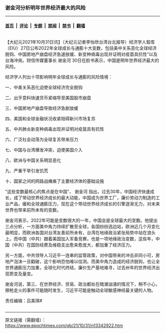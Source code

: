 ### 谢金河分析明年世界经济最大的风险

---

#### [首页](../../../..?n13342922) &nbsp;|&nbsp; [评论](../../../../../epoch-comment?n13342922) &nbsp;|&nbsp; [专题](../../../../../epoch-special?n13342922) &nbsp;|&nbsp; [禁闻](../../../../../epoch-news?n13342922) &nbsp;|&nbsp; [禁书](../../../../../books?n13342922) &nbsp;|&nbsp; [翻墙](https://github.com/gfw-breaker/nogfw/blob/master/README.md?n13342922)


<div class="column" id="artbody" itemprop="articleBody">
 <!-- article content begin -->
 <p>
  【大纪元2021年10月31日讯】（大纪元记者李怡欣台湾台北报导）经济学人智库（EIU）27日公布2022年全球成长与通膨十大变数，包括美中关系恶化全球经济脱钩、中国房地产崩盘经济急遽放缓、新变种病毒出现并证明对疫苗具抗性”以及台海冲突。财信传媒董事长
  <ok href="https://www.epochtimes.com/gb/tag/%E8%B0%A2%E9%87%91%E6%B2%B3.html">
   谢金河
  </ok>
  30日在脸书表示，中国是明年世界经济最大的风险。
 </p>
 <p>
  经济学人列出十项影响明年全球成长与通膨的风险情境：
 </p>
 <p>
  一、中美关系恶化迫使全球经济完全脱钩
 </p>
 <p>
  二、出乎意料快速货币紧缩导至美国股市崩盘
 </p>
 <p>
  三、中国房地产崩盘导致经济急剧放缓
 </p>
 <p>
  四、美国和全球金融状况收紧阻碍新兴市场复苏
 </p>
 <p>
  五、中共肺炎新变种病毒出现并证明对疫苗具有抗性
 </p>
 <p>
  六、广泛社会动荡为全球复苏带来压力
 </p>
 <p>
  七、中国与台湾爆发冲突，迫使美国介入
 </p>
 <p>
  八、欧洲与中国关系明显恶化
 </p>
 <p>
  九、严重干旱引发饥荒
 </p>
 <p>
  十、国家之间的网路战瘫痪了主要经济体的基础设施
 </p>
 <p>
  “这些变数最核心的焦点是在中国”，
  <ok href="https://www.epochtimes.com/gb/tag/%E8%B0%A2%E9%87%91%E6%B2%B3.html">
   谢金河
  </ok>
  指出，过去30年，中国经济快速成长，成了带动世界经济成长的最大动能，中国成为世界工厂，廉价劳动力制造的工业产品，缓和全球通膨压力，现在这个带动世界经济成长的引擎逐渐无力，对未来世界也带来前所未有的变数。
 </p>
 <p>
  谢金河表示，2022年可能是变数很大的一年，中国会是全球最大的变数。他提出三点分析，一方面美中角力持续扩散至全球，各国纷纷选边站，欧洲近几个月变化最明显，而欧洲各国对台湾友善前所未有，台湾在地缘政治紧张局势中站在浪头上。而中国（中共）跟着美国加入军备竞赛，也是一项地缘政治变数，这些年，中国（中共）在国防经费及维稳支出愈来愈庞大，都加重了经济压力。
 </p>
 <p>
  另一方面，中共领导人习近平一连串的监管政策，对中国带来的冲击非同小可，房地产泡沫一旦戳破，这个影响恐怕难以估测。而美中角力造成的经济脱钩，也让全世界通膨压力加重，全球化时代终结，廉价生产基地难寻，过去卅年的世界经济出现质变及量变。
 </p>
 <p>
  谢金河说，第三、在世界经济、贸易、政治都处在暗潮汹涌的情况下，稍不小心，擦枪走火的事件可能随时发生，习近平可能是触动全球敏感神经最关键的人物。
 </p>
 <p>
  责任编辑：吕美琪#
 </p>
 <!-- article content end -->
</div>


---

原文链接（需翻墙）：https://www.epochtimes.com/gb/21/10/31/n13342922.htm